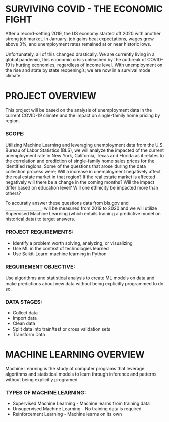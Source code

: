 # SURVIVING COVID - THE ECONOMIC FIGHT 

After a record-setting 2019, the US economy started off 2020 with another strong job market. In January, job gains beat expectations, wages grew above 3%, and unemployment rates remained at or near historic lows. 

Unfortunately, all of this changed drastically. We are currently living in a global pandemic, this economic crisis unleashed by the outbreak of COVID-19 is hurting economies, regardless of income level. With unemployment on the rise and state by state reopening’s; we are now in a survival mode climate.  



# PROJECT OVERVIEW
This project will be based on the analysis of unemployment data in the current COVID-19 climate and the impact on single-family home pricing by region.

### SCOPE:
Utilizing Machine Learning and leveraging unemployment data from the U.S. Bureau of Labor Statistics (BLS), 
we will analyze the impacted of the current unemployment rate in New York, California, Texas and Florida as it relates to the correlation and prediction of single-family home sales prices for the identified regions. Some of the questions that arose during the data collection process were; Will a increase in unemployment negatively affect the real estate market in that region? If the real estate market is affected negatively will there be a change in the coming months? Will the impact differ based on education level? Will one ethnicity be impacted more than others? 

To accuratly answer these questions data from bls.gov and __________________; will be measured from 2019 to 2020 and we will utilize Supervised Machine Learning (which entails training a predictive model on historical data) to target answers.

### PROJECT REQUIREMENTS:
 * Identify a problem worth solving, analyzing, or visualizing
 * Use ML in the context of technologies learned 
 * Use Scikit-Learn: machine learning in Python

### REQUIREMENT OBJECTIVE:
Use algorithms and statistical analysis to create ML models on data and make predictions about new data without being explicitly programmed to do so.

### DATA STAGES:
   * Collect data 
   * Import data
   * Clean data 
   * Split data into train/test or cross validation sets 
   * Transform Data

# MACHINE LEARNING OVERVIEW 
Machine Learning is the study of computer programs that leverage algorithms and statistical models to learn through inference and patterns without being explicitly programed

### TYPES OF MACHINE LEARNING:
   * Supervised Machine Learning - Machine learns from training data
   * Unsupervised Machine Learning - No training data is required 
   * Reinforcement Learning - Machine learns on its own 












